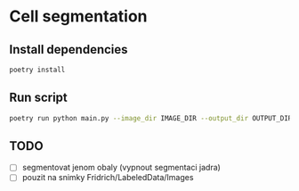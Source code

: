 # Cell segmentation

## Install dependencies

```bash
poetry install
```

## Run script

```bash
poetry run python main.py --image_dir IMAGE_DIR --output_dir OUTPUT_DIR
```

## TODO

- [ ] segmentovat jenom obaly (vypnout segmentaci jadra)
- [ ] pouzit na snimky Fridrich/LabeledData/Images
